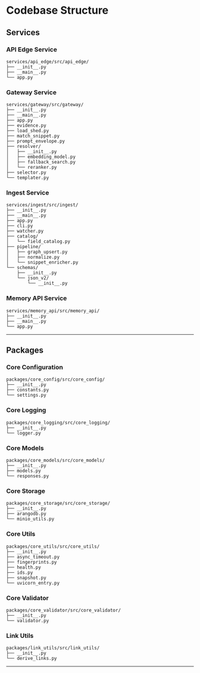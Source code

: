 # Codebase Structure

## Services

### API Edge Service
```
services/api_edge/src/api_edge/
├── __init__.py
├── __main__.py
└── app.py
```

### Gateway Service
```
services/gateway/src/gateway/
├── __init__.py
├── __main__.py
├── app.py
├── evidence.py
├── load_shed.py
├── match_snippet.py
├── prompt_envelope.py
├── resolver/
│   ├── __init__.py
│   ├── embedding_model.py
│   ├── fallback_search.py
│   └── reranker.py
├── selector.py
└── templater.py
```

### Ingest Service
```
services/ingest/src/ingest/
├── __init__.py
├── __main__.py
├── app.py
├── cli.py
├── watcher.py
├── catalog/
│   └── field_catalog.py
├── pipeline/
│   ├── graph_upsert.py
│   ├── normalize.py
│   └── snippet_enricher.py
└── schemas/
    ├── __init__.py
    └── json_v2/
        └── __init__.py
```

### Memory API Service
```
services/memory_api/src/memory_api/
├── __init__.py
├── __main__.py
└── app.py
```

---

## Packages

### Core Configuration
```
packages/core_config/src/core_config/
├── __init__.py
├── constants.py
└── settings.py
```

### Core Logging
```
packages/core_logging/src/core_logging/
├── __init__.py
└── logger.py
```

### Core Models
```
packages/core_models/src/core_models/
├── __init__.py
├── models.py
└── responses.py
```

### Core Storage
```
packages/core_storage/src/core_storage/
├── __init__.py
├── arangodb.py
└── minio_utils.py
```

### Core Utils
```
packages/core_utils/src/core_utils/
├── __init__.py
├── async_timeout.py
├── fingerprints.py
├── health.py
├── ids.py
├── snapshot.py
└── uvicorn_entry.py
```

### Core Validator
```
packages/core_validator/src/core_validator/
├── __init__.py
└── validator.py
```

### Link Utils
```
packages/link_utils/src/link_utils/
├── __init__.py
└── derive_links.py
```

---